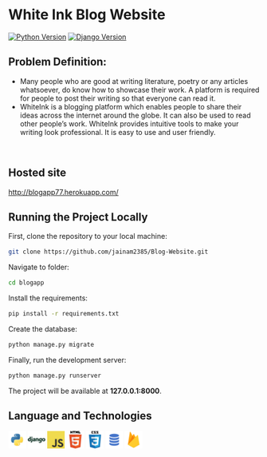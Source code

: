 # White Ink Blog Website


[![Python Version](https://img.shields.io/badge/python-3.9-brightgreen.svg)](https://python.org)
[![Django Version](https://img.shields.io/badge/django-3.2-brightgreen.svg)](https://djangoproject.com)
</br>


## Problem Definition:

- Many people who are good at writing literature, poetry or any articles whatsoever, do
know how to showcase their work. A platform is required for people to post their writing
so that everyone can read it. 
- WhiteInk is a blogging platform which enables people to share their ideas across the
internet around the globe. It can also be used to read other people’s work. WhiteInk
provides intuitive tools to make your writing look professional. It is easy to use and user
friendly.
</br>

## Hosted site
http://blogapp77.herokuapp.com/
</br>


## Running the Project Locally

First, clone the repository to your local machine:

```bash
git clone https://github.com/jainam2385/Blog-Website.git
```

Navigate to folder:

```bash
cd blogapp
```

Install the requirements:

```bash
pip install -r requirements.txt
```

Create the database:

```bash
python manage.py migrate
```

Finally, run the development server:

```bash
python manage.py runserver
```

The project will be available at **127.0.0.1:8000**.


## Language and Technologies

<p>
<img height="35" src="https://raw.githubusercontent.com/github/explore/80688e429a7d4ef2fca1e82350fe8e3517d3494d/topics/python/python.png">

<img height="35" src="https://raw.githubusercontent.com/github/explore/80688e429a7d4ef2fca1e82350fe8e3517d3494d/topics/django/django.png">

<img height="35" src="https://raw.githubusercontent.com/github/explore/80688e429a7d4ef2fca1e82350fe8e3517d3494d/topics/javascript/javascript.png">

<img height="35" src="https://raw.githubusercontent.com/github/explore/80688e429a7d4ef2fca1e82350fe8e3517d3494d/topics/html/html.png">

<img height="35" src="https://raw.githubusercontent.com/github/explore/80688e429a7d4ef2fca1e82350fe8e3517d3494d/topics/css/css.png">

<img height="35" src="https://raw.githubusercontent.com/github/explore/80688e429a7d4ef2fca1e82350fe8e3517d3494d/topics/sql/sql.png">


<img height="35" src="https://raw.githubusercontent.com/github/explore/80688e429a7d4ef2fca1e82350fe8e3517d3494d/topics/firebase/firebase.png">
</p>
